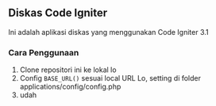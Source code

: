 ## Diskas Code Igniter
Ini adalah aplikasi diskas yang menggunakan Code Igniter 3.1

### Cara Penggunaan
1. Clone repositori ini ke lokal lo
2. Config `BASE_URL()` sesuai local URL Lo, setting di folder applications/config/config.php
3. udah
